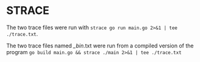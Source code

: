 # STRACE
The two trace files were run with `strace go run main.go 2>&1 | tee ./trace.txt`.

The two trace files named *_bin*.txt were run from a compiled version of the program `go build main.go && strace ./main 2>&1 | tee ./trace.txt`
